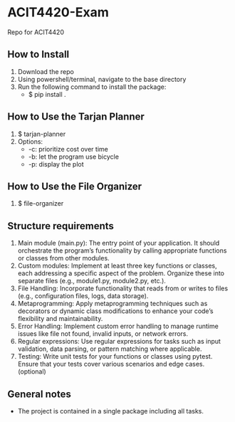 # ACIT4420-Exam
 Repo for ACIT4420
 
 ## How to Install
 1. Download the repo
 2. Using powershell/terminal, navigate to the base directory
 3. Run the following command to install the package:
    - $ pip install .

 ## How to Use the Tarjan Planner
 1. $ tarjan-planner
 2. Options:
    - -c: prioritize cost over time
    - -b: let the program use bicycle
    - -p: display the plot

 ## How to Use the File Organizer
 1. $ file-organizer

## Structure requirements
1. Main module (main.py): The entry point of your application. It should orchestrate the program’s functionality by calling appropriate functions or classes from other modules.
2. Custom modules: Implement at least three key functions or classes, each addressing a specific aspect of the problem. Organize these into separate files (e.g., module1.py, module2.py, etc.).
3. File Handling: Incorporate functionality that reads from or writes to files (e.g., configuration files, logs, data storage).
4. Metaprogramming: Apply metaprogramming techniques such as decorators or dynamic class modifications to enhance your code’s flexibility and maintainability.
5. Error Handling: Implement custom error handling to manage runtime issues like file not found, invalid inputs, or network errors.
6. Regular expressions: Use regular expressions for tasks such as input validation, data parsing, or pattern matching where applicable.
7. Testing: Write unit tests for your functions or classes using pytest. Ensure that your tests cover various scenarios and edge cases. (optional)

## General notes
- The project is contained in a single package including all tasks.